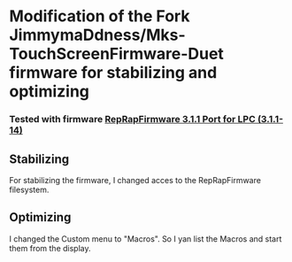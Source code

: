 <!-- omit in toc -->
# Modification of the Fork JimmymaDdness/Mks-TouchScreenFirmware-Duet firmware for stabilizing and optimizing 
### Tested with firmware [RepRapFirmware 3.1.1 Port for LPC (3.1.1-14)](https://github.com/gloomyandy/RepRapFirmware/releases/tag/LPC_RRFv3.1.1-14)

## Stabilizing
For stabilizing the firmware, I changed acces to the RepRapFirmware filesystem.

## Optimizing
I changed the Custom menu to "Macros". So I yan list the Macros and start them from the display.
